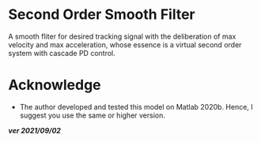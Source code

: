 # Second Order Smooth Filter

A smooth fliter for desired tracking signal with the deliberation of max velocity and max acceleration, whose essence is a virtual second order system with cascade PD control. 

# Acknowledge
 - The author developed and tested this model on Matlab 2020b. Hence, I suggest you use the same or higher version.

**_ver 2021/09/02_**
